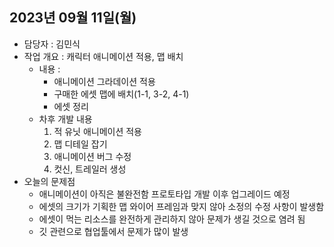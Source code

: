 ## 2023년 09월 11일(월)

- 담당자 : 김민식
- 작업 개요 : 캐릭터 애니메이션 적용, 맵 배치
    - 내용 : 
        - 애니메이션 그라데이션 적용
        - 구매한 에셋 맵에 배치(1-1, 3-2, 4-1)
        - 에셋 정리
    - 차후 개발 내용 
        1. 적 유닛 애니메이션 적용
        2. 맵 디테일 잡기
        3. 애니메이션 버그 수정
        4. 컷신, 트레일러 생성
- 오늘의 문제점
    - 애니메이션이 아직은 불완전함 프로토타입 개발 이후 업그레이드 예정
    - 에셋의 크기가 기획한 맵 와이어 프레임과 맞지 않아 소정의 수정 사항이 발생함
    - 에셋이 먹는 리소스를 완전하게 관리하지 않아 문제가 생길 것으로 염려 됨
    - 깃 관련으로 협업툴에서 문제가 많이 발생